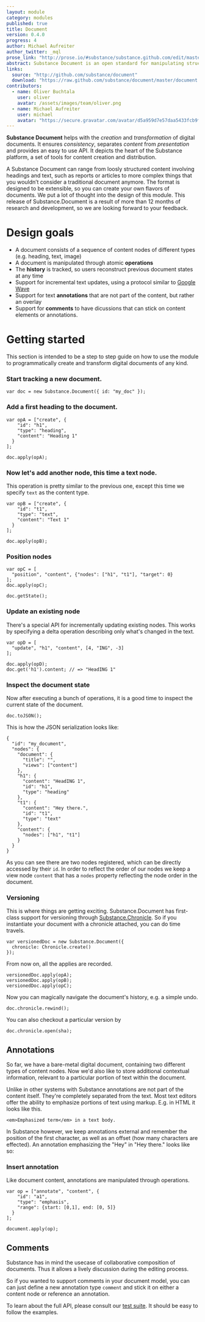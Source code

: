 ```yaml
---
layout: module
category: modules
published: true
title: Document
version: 0.4.0
progress: 4
author: Michael Aufreiter
author_twitter: _mql
prose_link: "http://prose.io/#substance/substance.github.com/edit/master/_posts/modules/0100-01-02-document.md"
abstract: Substance Document is an open standard for manipulating structured digital documents.
links: 
  source: "http://github.com/substance/document"
  download: "https://raw.github.com/substance/document/master/document.js"
contributors: 
  - name: Oliver Buchtala
    user: oliver
    avatar: /assets/images/team/oliver.png
  - name: Michael Aufreiter
    user: michael
    avatar: "https://secure.gravatar.com/avatar/d5a959d7e57daa5433fcb9f8da40be4b?d=https://a248.e.akamai.net/assets.github.com%2Fimages%2Fgravatars%2Fgravatar-140.png"
---
```


**Substance Document** helps with the *creation* and *transformation* of digital documents. It ensures *consistency*, separates *content* from *presentation* and provides an easy to use API. It depicts the heart of the Substance platform, a set of tools for content creation and distribution.

A Substance Document can range from loosly structured content involving headings and text, such as reports or articles to more complex things that you wouldn’t consider a traditional document anymore. The format is designed to be extensible, so you can create your own flavors of documents. We put a lot of thought into the design of this module. This release of Substance.Document is a result of more than 12 months of research and development, so we are looking forward to your feedback.

<!-- 
# Play with the Console

Without too much talking, just have a look yourself. The Substance Console allows you to explore some examples and to mess around with the document manipulation protocol in a playful manner.

<iframe width="800" height="600" frameborder="0" scrolling="no" src="http://interior.substance.io/document/">
</iframe>-->


# Design goals

- A document consists of a sequence of content nodes of different types (e.g. heading, text, image)
- A document is manipulated through atomic **operations**
- The **history** is tracked, so users reconstruct previous document states at any time
- Support for incremental text updates, using a protocol similar to [Google Wave](http://www.waveprotocol.org/whitepapers/operational-transform)
- Support for text **annotations** that are not part of the content, but rather an overlay
- Support for **comments** to have dicussions that can stick on content elements or annotations.


# Getting started

This section is intended to be a step to step guide on how to use the module to programmatically create and transform digital documents of any kind.

### Start tracking a new document.

    var doc = new Substance.Document({ id: "my_doc" });

### Add a first heading to the document.

	var opA = ["create", {
        "id": "h1",
        "type": "heading",
        "content": "Heading 1"
      }
    ];

    doc.apply(opA);

### Now let's add another node, this time a text node.

This operation is pretty similar to the previous one, except this time we specify `text` as the content type.

	var opB = ["create", {
        "id": "t1",
        "type": "text",
        "content": "Text 1"
      }
    ];

    doc.apply(opB);

### Position nodes
	
    var opC = [
      "position", "content", {"nodes": ["h1", "t1"], "target": 0}
    ];
    doc.apply(opC);
    
    doc.getState();

### Update an existing node

There's a special API for incrementally updating existing nodes. This works by specifying a delta operation describing only what's changed in the text.

    var opD = [
      "update", "h1", "content", [4, "ING", -3]
    ];

    doc.apply(opD);
    doc.get('h1').content; // => "HeadING 1"

### Inspect the document state

Now after executing a bunch of operations, it is a good time to inspect the current state of the document.

    doc.toJSON();
    
This is how the JSON serialization looks like:

    {
      "id": "my_document",
      "nodes": {
        "document": {
          "title": "",
          "views": ["content"]
        },
        "h1": {
          "content": "HeadING 1",
          "id": "h1",
          "type": "heading"
        },
        "t1": {
          "content": "Hey there.",
          "id": "t1",
          "type": "text"
        },
        "content": {
          "nodes": ["h1", "t1"]
        }
      }
    }

As you can see there are two nodes registered, which can be directly accessed by their `id`. In order to reflect the order of our nodes we keep a view node `content` that has a `nodes` property reflecting the node order in the document.

### Versioning

This is where things are getting exciting. Substance.Document has first-class support for versioning through [Substance.Chronicle](http://interior.substance.io/modules/chronicle.html). So if you instantiate your document with a chronicle attached, you can do time travels.

    var versionedDoc = new Substance.Document({
      chronicle: Chronicle.create()
    });

From now on, all the applies are recorded.

    versionedDoc.apply(opA);
    versionedDoc.apply(opB);
    versionedDoc.apply(opC);

Now you can magically navigate the document's history, e.g. a simple undo.

    doc.chronicle.rewind();

You can also checkout a particular version by

    doc.chronicle.open(sha);


## Annotations

So far, we have a bare-metal digital document, containing two different types of content nodes. Now we'd also like to store additional contextual information, relevant to a particular portion of text within the document.

Unlike in other systems with Substance annotations are not part of the content itself. They're completely separated from the text. Most text editors offer the ability to emphasize portions of text using markup. E.g. in HTML it looks like this.

    <em>Emphasized term</em> in a text body.

In Substance however, we keep annotations external and remember the position of the first character, as well as an offset (how many characters are effected). An annotation emphasizing the "Hey" in "Hey there." looks like so:


### Insert annotation

Like document content, annotations are manipulated through operations.


    var op = ["annotate", "content", {
        "id": "a1",
        "type": "emphasis",
        "range": {start: [0,1], end: [0, 5]}
      }
    ];
    
    document.apply(op);

## Comments

Substance has in mind the usecase of collaborative composition of documents. Thus it allows a lively discussion during the editing process.

So if you wanted to support comments in your document model, you can can just define a new annotation type `comment` and stick it on either a content node or reference an annotation.

To learn about the full API, please consult our [test suite](https://github.com/substance/document/blob/master/tests). It should be easy to follow the examples.
